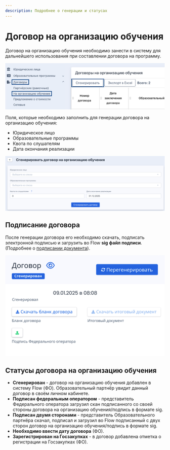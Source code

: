 ```yaml
---
description: Подробнее о генерации и статусах
---
```


# Договор на организацию обучения

Договор на организацию обучения необходимо занести в систему для дальнейшего использования при составлении договора на программу.

![](<../../.gitbook/assets/image (100).png>)

Поля, которые необходимо заполнить для генерации договора на организацию обучения:

* Юридическое лицо
* Образовательные программы
* Квота по слушателям
* Дата окончания реализации

![](<../../.gitbook/assets/image (101).png>)

## Подписание договора

После генерации договора его необходимо скачать, подписать электронной подписью и загрузить во Flow **sig файл подписи**. (Подробнее о [подписании документа](../../scenarii/kak-podpisat-elektronnoi-podpisyu/)).

![](<../../.gitbook/assets/image (102).png>)

## Статусы договора на организацию обучения

* **Сгенерирован** - договор на организацию обучения добавлен в систему Flow (ФО). Образовательный партнёр увидит данный договор в своём личном кабинете.
* **Подписан федеральным оператором** - представитель Федерального оператора загрузил скан подписанного со своей стороны договора на организацию обучения/подпись в формате sig.
* **Подписан двумя сторонами** - представитель Образовательного партнёра скачал, подписал и загрузил во Flow подписанный с двух сторон договор на организацию обучения/подпись в  формате sig.
* **Необходимо ввести дату договора** (ФО).
* **Зарегистрирован на Госзакупках** -  в договор добавлена отметка о регистрации на Госзакупках (ФО).
